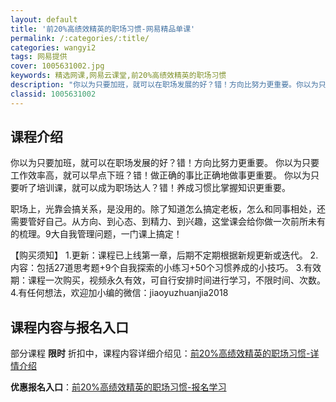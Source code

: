```yaml
---
layout: default
title: '前20%高绩效精英的职场习惯-网易精品单课'
permalink: /:categories/:title/
categories: wangyi2
tags: 网易提供
cover: 1005631002.jpg
keywords: 精选网课,网易云课堂,前20%高绩效精英的职场习惯
description: "你以为只要加班，就可以在职场发展的好？错！方向比努力更重要。你以为只要工作效率高，就可以早点下班？错！做正确的事比正确地做事更重要。你以为只要听了培训课，就可以成为职场达人？错！养成习惯比掌"
classid: 1005631002
---
```


## 课程介绍

你以为只要加班，就可以在职场发展的好？错！方向比努力更重要。
你以为只要工作效率高，就可以早点下班？错！做正确的事比正确地做事更重要。
你以为只要听了培训课，就可以成为职场达人？错！养成习惯比掌握知识更重要。

职场上，光靠会搞关系，是没用的。除了知道怎么搞定老板，怎么和同事相处，还需要管好自己。从方向、到心态、到精力、到兴趣，这堂课会给你做一次前所未有的梳理。9大自我管理问题，一门课上搞定！

【购买须知】
1.更新：课程已上线第一章，后期不定期根据新规更新或迭代。
2.内容：包括27道思考题+9个自我探索的小练习+50个习惯养成的小技巧。
3.有效期：课程一次购买，视频永久有效，可自行安排时间进行学习，不限时间、次数。
4.有任何想法，欢迎加小编的微信：jiaoyuzhuanjia2018

## 课程内容与报名入口

部分课程 **限时** 折扣中，课程内容详细介绍见：[前20%高绩效精英的职场习惯-详情介绍](https://study.163.com/course/introduction/1005631002.htm?share=1&shareId=1025206652&utm_campaign=share&utm_medium=iphoneShare&utm_source=&utm_u=1025206652)

**优惠报名入口**：[前20%高绩效精英的职场习惯-报名学习](https://study.163.com/course/introduction/1005631002.htm?share=1&shareId=1025206652&utm_campaign=share&utm_medium=iphoneShare&utm_source=&utm_u=1025206652)

